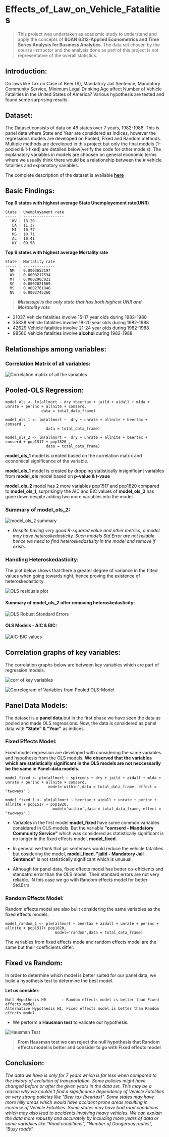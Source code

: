 # Effects_of_Law_on_Vehicle_Fatalities

>This project was undertaken as academic study to understand and apply the concepts of **BUAN 6312-Applied Econometrics and Time Series Analysis for Business Analytics**. The data set chosen by the course instructor and the analysis done as part of this project is not representative of the overall statistics.

## Introduction:
Do laws like Tax on Case of Beer ($), Mandatory Jail Sentence, Mandatory Community Service,  Minimum Legal Drinking Age  affect Number of Vehicle Fatalities in the United States of America? Various hypothesis are tested and found some surprising results.


## Dataset: 
The Dataset consists of data on 48 states over 7 years, 1982-1988. This is panel data where State and Year are considered as indices, however the regressions models are developed on Pooled, Fixed and Random methods. Multiple methods are developed in this project but only the final models (1-pooled & 1-fixed) are detailed below(verify the code for other models). 
The explanatory variables in models are choosen on general economic terms where we usually think there would be a relationship between the # vehicle fatalities and explanatory variables. 

The complete description of the dataset is available [**here**](https://github.com/rajadevineni/Effects_of_Law_on_Vehicle_Fatalities/blob/master/CarFatality_Dataset_Description.docx)

## Basic Findings: 

**Top 6 states with highest average State Unemployement rate(UNR)**

	State | Unemployement rate 
	----- | ------------------ 
	   WV | 13.20
	   LA | 11.37
	   MI | 10.77
	   MS | 10.71
	   AL | 10.41
	   KY | 09.58

**Top 6 states with highest average Mortality rate**

	State | Mortality rate 
	----- | -------------- 
	  NM  | 0.0003653197
	  WY  | 0.0003217534
	  MT  | 0.0002903021
	  SC  | 0.0002821669
	  MS  | 0.0002761846
	  NV  | 0.0002745260

>***Mississipi is the only state that has both highest UNR and Moratality rate***

* 21037 Vehicle fatalities involve 15-17 year olds during 1982-1988
* 35838 Vehicle fatalities involve 18-20 year olds during 1982-1988
* 42629 Vehicle fatalities involve 21-24 year olds during 1982-1988
* 98560 Vehicle fatalities involve **alcohol** during 1982-1988

## Relationships among variables:

### Correlation Matrix of all variables:

![Correlation matrix of all the variables](/Plots%26Graphs/Corr_matrix_all.png)

## Pooled-OLS Regression: 

~~~
model_ols <- lm(allmort ~ dry +beertax + jaild + aidall + mlda + unrate + perinc + allnite + comserd,
                data = total_data_frame)

model_ols_1 <- lm(allmort ~  dry + unrate + allnite + beertax + comserd ,
                  data = total_data_frame)

model_ols_2 <- lm(allmort ~  dry + unrate + allnite + beertax + comserd + pop1517 + pop1820 ,
                  data = total_data_frame)
~~~
**model_ols_1** model is created based on the correlation matrix and economical significance of the variable.

**model_ols_1** model is created by dropping statistically insignificant variables from **model_ols** model based on **p-value & t-vaue**

**model_ols_2** model has 2 more variables pop1517 and pop1820 compared to **model_ols_1**, surprisingly the AIC and BIC values of **model_ols_2** has gone down despite adding two more variables into the model. 

### Summary of model_ols_2:
![model_ols_2 summary](/Plots%26Graphs/OLS_Model.png)

* *Despite having very good R-squared value and other metrics, a model may have heteroskedasticity. Such models Std.Error are not reliable hence we need to find heteroskedastisity in the model and remove if exists.* 

### Handling Heteroskedasticity: 

The plot below shows that there a greater degree of variance in the fitted values when going towards right, hence proving the existence of heteroskedasticity.

![OLS residuals plot](/Plots%26Graphs/ols_residual.png)

#### Summary of model_ols_2 after removing heteroskedasticity:

![OLS Robust Standard Errors](/Plots%26Graphs/OLS_Robust_Errors.png)

#### OLS Models - AIC & BIC:

![AIC-BIC values](/Plots%26Graphs/OLS%20AIC_BIC.png)

## Correlation graphs of key variables:

The correlation graphs below are between key variables which are part of regression models.

![corr of key variables](/Plots%26Graphs/imp_variables.png)

![Correlogram of Variables from Pooled OLS-Model](/Plots%26Graphs/Correlogram%20of%20Variables%20from%20Pooled%20OLS-Model.png)


## Panel Data Models:

The dataset is a **panel data**,but in the first phase we have seen the data as pooled and made OLS regressions. Now, the data is considered as panel data with **"State" & "Year"** as indices.

### Fixed Effects Model:

Fixed model regression are developed with considering the same variables and hypothesis from the OLS models. **We observed that the variables which are 
statistically significant in the OLS models are not neccessarily be the same in Panel-data models.**

~~~
model_fixed <- plm(allmort ~ spircons + dry + jaild + aidall + mlda + unrate + perinc + allnite + comserd,
                   model='within',data = total_data_frame, effect = "twoways" )

model_fixed_1 <- plm(allmort ~ beertax + aidall + unrate + perinc + allnite + pop1517 + pop1820,
                     model='within',data = total_data_frame, effect = "twoways" )
~~~

* Variables in the first model **model_fixed** have some common variables considered in OLS-models. But the variable **"comserd - Mandatory Community Service"** which was considered as statistically significant is no longer in the fixed effects model, **model_fixed**. 

* In general we think that jail sentenses would reduce the vehicle fatalities but cosidering the model, **model_fixed. "jaild - Mandatory Jail Sentence"** is not statistically significant which is unusual.

* Although for panel data, fixed effects model has better co-efficients and standatrd error than the OLS model. Their standard errors are not very reliable. IN this case we go with Random effects model for better Std.Errs. 

### Random Effects Model:

Random effects model are also built considering the same variables as the fixed effects models. 

~~~
model_random_1 <- plm(allmort ~ beertax + aidall + unrate + perinc + allnite + pop1517+ pop1820,
                      model='random',data = total_data_frame)
~~~

The variables from fixed effects mode and random effects model are the same but their coefficients differ. 

## Fixed vs Random:

In order to determine which model is better suited for our panel data, we build a hypothesis test to determine the best model.

**Let us consider:**

	Null Hypothesis H0       : Random effects model is better than Fixed effects model.
	Alternative Hypothesis H1: Fixed effects model is better than Random effects model.

* We perform a **Hausman test** to validate our hypothesis. 

![Hausman Test](/Plots%26Graphs/Hausman%20test.png)


>**From Hausman test we can reject the null hypothesis that Random effects model is better and consider to go with Fixed effects model**


## Conclusion: 

*The data we have is only for 7 years which is far less when compared to the history of evolution of transportation. Some policies might have changed before or after the given years in the data set. This may be a reason why we couldn't find a significance dependency of Vehicle Fatalities on very strong policies like "Beer tax (beertax)". Some states may have more hilly areas which would have accident prone areas resulting in increase of Vehicle Fatalities. Some states may have bad road conditions which may also lead to accidents involving heavy vehicles. We can explain the data more robustly and accurately by including more years of data or some variables like "Road conditions", "Number of Dangerous routes", “Busy roads”.*

